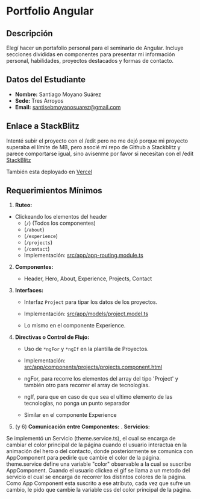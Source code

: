 # Portfolio Angular

## Descripción

Elegí hacer un portafolio personal para el seminario de Angular. Incluye secciones divididas en componentes para presentar mi información personal, habilidades, proyectos destacados y formas de contacto.

## Datos del Estudiante

- **Nombre:** Santiago Moyano Suárez
- **Sede:** Tres Arroyos
- **Email:** santisebmoyanosuarez@gmail.com

## Enlace a StackBlitz

Intenté subir el proyecto con el /edit pero no me dejó porque mi proyecto superaba el límite de MB, pero asocié mi repo de Github a Stackblitz y parece comportarse igual, sino avisenme por favor si necesitan con el /edit
[StackBlitz](https://stackblitz.com/~/github.com/SantiMoyano/portfolio)

También esta deployado en [Vercel](https://santiagodev.vercel.app)

## Requerimientos Mínimos

1. **Ruteo:**

- Clickeando los elementos del header
  - (`/`) (Todos los componentes)
  - (`/about`)
  - (`/experience`)
  - (`/projects`)
  - (`/contact`)
  - Implementación: [src/app/app-routing.module.ts](src/app/app-routing.module.ts)

2. **Componentes:**

   - Header, Hero, About, Experience, Projects, Contact

3. **Interfaces:**

   - Interfaz `Project` para tipar los datos de los proyectos.
   - Implementación: [src/app/models/project.model.ts](src/app/components/projects/project.model.ts)

   - Lo mismo en el componente Experience.

4. **Directivas o Control de Flujo:**

   - Uso de `*ngFor` y `*ngIf` en la plantilla de Proyectos.
   - Implementación: [src/app/components/projects/projects.component.html](src/app/components/projects/projects.component.html)
   - ngFor, para recorre los elementos del array del tipo 'Project' y también otro para recorrer el array de tecnologías.
   - ngIf, para que en caso de que sea el ultimo elemento de las tecnologías, no ponga un punto separador

   - Similar en el componente Experience

5. (y 6) **Comunicación entre Componentes:** . **Servicios:**

Se implementó un Servicio (theme.service.ts), el cual se encarga de cambiar el color principal de la página cuando el usuario interactua en la animación del hero o del contacto, donde posteriormente se comunica con AppComponent para pedirle que cambie el color de la página.
theme.service define una variable "color" observable a la cual se suscribe AppComponent.
Cuando el usuario clickea el gif se llama a un metodo del servicio el cual se encarga de recorrer los distintos colores de la página.
Como App Component esta suscrito a ese atributo, cada vez que sufre un cambio, le pido que cambie la variable css del color principal de la página.
